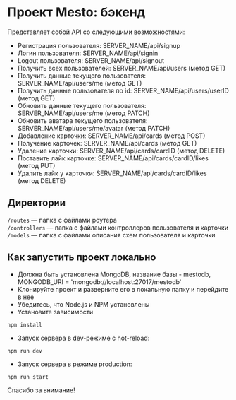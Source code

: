 # Проект Mesto: бэкенд
Представляет собой API со следующими возможностями:

* Регистрация пользователя: SERVER_NAME/api/signup
* Логин пользователя: SERVER_NAME/api/signin
* Logout пользователя: SERVER_NAME/api/signout
* Получить всех пользователей: SERVER_NAME/api/users (метод GET)
* Получить данные текущего пользователя: SERVER_NAME/api/users/me (метод GET)
* Получить данные пользователя по id: SERVER_NAME/api/users/userID (метод GET)
* Обновить данные текущего пользователя: SERVER_NAME/api/users/me (метод PATCH)
* Обновить аватара текущего пользователя: SERVER_NAME/api/users/me/avatar (метод PATCH)
* Добавление карточки: SERVER_NAME/api/cards (метод POST)
* Получение карточек: SERVER_NAME/api/cards (метод GET)
* Удаление карточки: SERVER_NAME/api/cards/cardID (метод DELETE)
* Поставить лайк карточке: SERVER_NAME/api/cards/cardID/likes (метод PUT)
* Удалить лайк у карточки: SERVER_NAME/api/cards/cardID/likes (метод DELETE)



## Директории

`/routes` — папка с файлами роутера  
`/controllers` — папка с файлами контроллеров пользователя и карточки   
`/models` — папка с файлами описания схем пользователя и карточки  
## Как запустить проект локально

* Должна быть установлена MongoDB, название базы - mestodb, MONGODB_URI = 'mongodb://localhost:27017/mestodb'
* Клонируйте проект и разверните его в локальную папку и перейдите в нее
* Убедитесь, что Node.js и NPM установлены
* Установите зависимости
```shell
npm install
```
* Запуск сервера в dev-режиме с hot-reload:
```shell
npm run dev
```
* Запуск сервера в режиме production:
```shell
npm run start
```
Спасибо за внимание!

